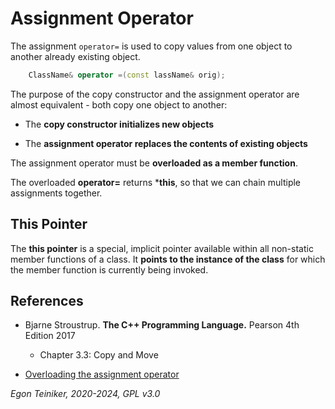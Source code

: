 # Assignment Operator

The assignment `operator=` is used to copy values from one object 
to another already existing object.

```C++
    ClassName& operator =(const lassName& orig);
```

The purpose of the copy constructor and the assignment operator are almost 
equivalent - both copy one object to another: 

* The **copy constructor initializes new objects**

* The **assignment operator replaces the contents of existing objects**

The assignment operator must be **overloaded as a member function**.
	
The overloaded **operator=** returns ***this**, so that we can chain multiple 
assignments together.


## This Pointer

The **this pointer** is a special, implicit pointer available within all non-static 
member functions of a class. It **points to the instance of the class** for which 
the member function is currently being invoked.     


## References
* Bjarne Stroustrup. **The C++ Programming Language.** Pearson 4th Edition 2017
    * Chapter 3.3: Copy and Move

* [Overloading the assignment operator](https://www.learncpp.com/cpp-tutorial/9-14-overloading-the-assignment-operator/)

*Egon Teiniker, 2020-2024, GPL v3.0*
